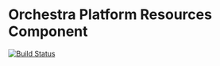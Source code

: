Orchestra Platform Resources Component
==============

[![Build Status](https://travis-ci.org/orchestral/resources.png?branch=master)](https://travis-ci.org/orchestral/resources)
